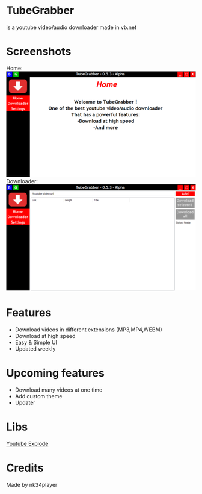 # TubeGrabber
is a youtube video/audio downloader made in vb.net

# Screenshots
Home:
![Home](https://github.com/nk34player/TubeGrabber/blob/master/Screenies/1%20(2).png?raw=true)
Downloader:
![Downloader](https://github.com/nk34player/TubeGrabber/blob/master/Screenies/2%20(2).png?raw=true)

# Features
- Download videos in different extensions (MP3,MP4,WEBM)
- Download at high speed
- Easy & Simple UI
- Updated weekly

# Upcoming features
- Download many videos at one time
- Add custom theme
- Updater

# Libs
[Youtube Explode](https://github.com/Tyrrrz/YoutubeExplode)

# Credits
Made by nk34player
